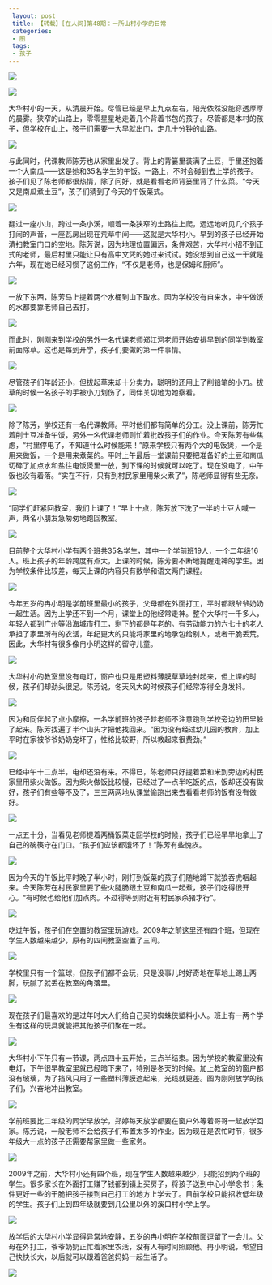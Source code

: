 ```yaml
---
 layout: post
 title: 【转载】[在人间]第48期：一所山村小学的日常
 categories:
 - 图
 tags:
 - 孩子
---
```


![](/pic/2016/山村小学_01.jpg)

![](/pic/2016/山村小学_02.jpg)

大华村小的一天，从清晨开始。尽管已经是早上九点左右，阳光依然没能穿透厚厚的晨雾。狭窄的山路上，零零星星地走着几个背着书包的孩子。尽管都是本村的孩子，但学校在山上，孩子们需要一大早就出门，走几十分钟的山路。

![](/pic/2016/山村小学_03.jpg)

与此同时，代课教师陈芳也从家里出发了。背上的背篓里装满了土豆，手里还抱着一个大南瓜——这是她和35名学生的午饭。一路上，不时会碰到去上学的孩子。孩子们见了陈老师都很热情，除了问好，就是看看老师背篓里背了什么菜。“今天又是南瓜煮土豆”，孩子们猜到了今天的午饭菜式。

![](/pic/2016/山村小学_04.jpg)

翻过一座小山，跨过一条小溪，顺着一条狭窄的土路往上爬，远远地听见几个孩子打闹的声音，一座瓦房出现在荒草中间——这就是大华村小。早到的孩子已经开始清扫教室门口的空地。陈芳说，因为地理位置偏远，条件艰苦，大华村小招不到正式的老师，最后村里只能让只有高中文凭的她过来试试。她没想到自己这一干就是六年，现在她已经习惯了这份工作，“不仅是老师，也是保姆和厨师”。

![](/pic/2016/山村小学_05.jpg)

一放下东西，陈芳马上提着两个水桶到山下取水。因为学校没有自来水，中午做饭的水都要靠老师自己去打。

![](/pic/2016/山村小学_06.jpg)

而此时，刚刚来到学校的另外一名代课老师郑江河老师开始安排早到的同学到教室前面除草。这也是每到开学，孩子们要做的第一件事情。

![](/pic/2016/山村小学_07.jpg)

尽管孩子们年龄还小，但拔起草来却十分卖力，聪明的还用上了削铅笔的小刀。拔草的时候一名孩子的手被小刀划伤了，同伴关切地为她察看。

![](/pic/2016/山村小学_08.jpg)

除了陈芳，学校还有一名代课教师。平时他们都有简单的分工。没上课前，陈芳忙着削土豆准备午饭，另外一名代课老师则忙着批改孩子们的作业。今天陈芳有些焦虑，“村里停电了，不知道什么时候能来！”原来学校只有两个大的电饭煲，一个是用来做饭，一个是用来煮菜的。平时上午最后一堂课前只要把准备好的土豆和南瓜切碎了加点水和盐往电饭煲里一放，到下课的时候就可以吃了。现在没电了，中午饭也没有着落。“实在不行，只有到村民家里用柴火煮了”，陈老师显得有些无奈。

![](/pic/2016/山村小学_09.jpg)

“同学们赶紧回教室，我们上课了！”早上十点，陈芳放下洗了一半的土豆大喊一声，两名小朋友急匆匆地跑回教室。

![](/pic/2016/山村小学_10.jpg)

目前整个大华村小学有两个班共35名学生，其中一个学前班19人，一个二年级16人。班上孩子的年龄跨度有点大，上课的时候，陈芳要不断地提醒走神的学生。因为学校条件比较差，每天上课的内容只有数学和语文两门课程。

![](/pic/2016/山村小学_11.jpg)

今年五岁的冉小明是学前班里最小的孩子，父母都在外面打工，平时都跟爷爷奶奶一起生活。因为上学还不到一个月，课堂上的他经常走神。整个大华村一千多人，年轻人都到广州等沿海城市打工，剩下的都是年老的。有劳动能力的六七十的老人承担了家里所有的农活，年纪更大的只能将家里的地承包给别人，或者干脆丢荒。因此，大华村有很多像冉小明这样的留守儿童。

![](/pic/2016/山村小学_12.jpg)

大华村小的教室里没有电灯，窗户也只是用塑料薄膜草草地封起来，但上课的时候，孩子们却劲头很足。陈芳说，冬天风大的时候孩子们经常冻得全身发抖。

![](/pic/2016/山村小学_13.jpg)

因为和同伴起了点小摩擦，一名学前班的孩子趁老师不注意跑到学校旁边的田里躲了起来。陈芳找遍了半个山头才把他找回来。“因为没有经过幼儿园的教育，加上平时在家被爷爷奶奶宠坏了，性格比较野，所以教起来很费劲。”

![](/pic/2016/山村小学_14.jpg)

已经中午十二点半，电却还没有来。不得已，陈老师只好提着菜和米到旁边的村民家里用柴火做饭。因为柴火做饭比较慢，已经过了一点半吃饭的点，饭却还没有做好，孩子们有些等不及了，三三两两地从课堂偷跑出来去看看老师的饭有没有做好。

![](/pic/2016/山村小学_15.jpg)

一点五十分，当看见老师提着两桶饭菜走回学校的时候，孩子们已经早早地拿上了自己的碗筷守在门口。“孩子们应该都饿坏了！”陈芳有些愧疚。

![](/pic/2016/山村小学_16.jpg)

因为今天的午饭比平时晚了半小时，刚打到饭菜的孩子们随地蹲下就狼吞虎咽起来。今天陈芳在村民家里要了些火腿肠跟土豆和南瓜一起煮，孩子们吃得很开心。“有时候也给他们加点肉。不过得等到附近有村民家杀猪才行”。

![](/pic/2016/山村小学_17.jpg)

吃过午饭，孩子们在空置的教室里玩游戏。2009年之前这里还有四个班，但现在学生人数越来越少，原有的四间教室空置了三间。

![](/pic/2016/山村小学_18.jpg)

学校里只有一个篮球，但孩子们都不会玩，只是没事儿时好奇地在草地上踢上两脚，玩腻了就丢在教室的角落里。

![](/pic/2016/山村小学_19.jpg)

现在孩子们最喜欢的是过年时大人们给自己买的蜘蛛侠塑料小人。班上有一两个学生有这样的玩具就能把其他孩子们聚在一起。

![](/pic/2016/山村小学_20.jpg)

大华村小下午只有一节课，两点四十五开始，三点半结束。因为学校的教室里没有电灯，下午很早教室里就已经暗下来了，特别是冬天的时候。加上教室的的窗户都没有玻璃，为了挡风只用了一些塑料薄膜遮起来，光线就更差。图为刚刚放学的孩子们，兴奋地冲出教室。

![](/pic/2016/山村小学_21.jpg)

学前班要比二年级的同学早放学，郑婷每天放学都要在窗户外等着哥哥一起放学回家。陈芳说，一般老师不会给孩子们布置太多的作业。因为现在是农忙时节，很多年级大一点的孩子还需要帮家里做一些家务。

![](/pic/2016/山村小学_22.jpg)

2009年之前，大华村小还有四个班，现在学生人数越来越少，只能招到两个班的学生。很多家长在外面打工赚了钱都到镇上买房子，将孩子送到中心小学念书；条件更好一些的干脆把孩子接到自己打工的地方上学去了。目前学校只能招收低年级的学生。孩子们上到四年级就要到几公里以外的溪口村小学上学。

![](/pic/2016/山村小学_23.jpg)

放学后的大华村小学显得异常地安静，五岁的冉小明在学校前面逗留了一会儿。父母在外打工，爷爷奶奶正忙着家里农活，没有人有时间照顾他。冉小明说，希望自己快快长大，以后就可以跟着爸爸妈妈一起生活了。

![](/pic/2016/山村小学_24.gif)
